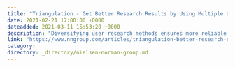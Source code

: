 ```yaml
---
title: "Triangulation - Get Better Research Results by Using Multiple UX Methods"
date: 2021-02-21 17:00:00 +0000
dateadded: 2021-03-11 15:53:20 +0000
description: "Diversifying user research methods ensures more reliable, valid results by considering multiple ways of collecting and interpreting data."
link: "https://www.nngroup.com/articles/triangulation-better-research-results-using-multiple-ux-methods/"
category:
directory: _directory/nielsen-norman-group.md
---
```

